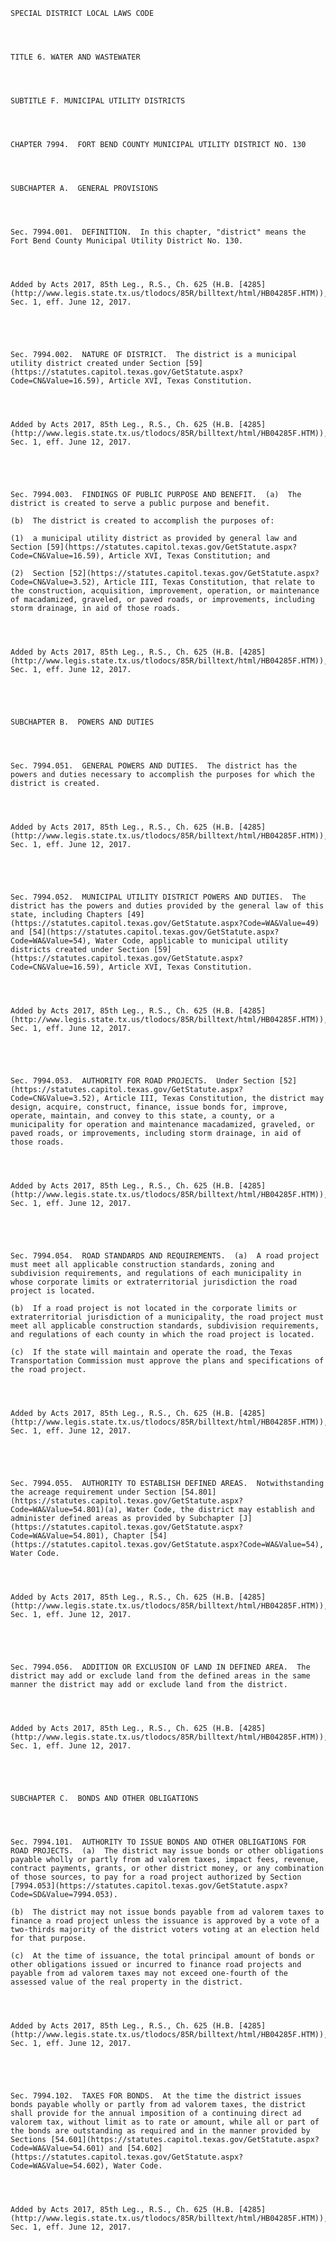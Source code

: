 ﻿
    
    
    	
    					
    
    
    SPECIAL DISTRICT LOCAL LAWS CODE
    
      
    
    
    TITLE 6. WATER AND WASTEWATER
    
      
    
    
    SUBTITLE F. MUNICIPAL UTILITY DISTRICTS
    
      
    
    
    CHAPTER 7994.  FORT BEND COUNTY MUNICIPAL UTILITY DISTRICT NO. 130
    
      
    
    
    SUBCHAPTER A.  GENERAL PROVISIONS
    
      
    
    
    Sec. 7994.001.  DEFINITION.  In this chapter, "district" means the Fort Bend County Municipal Utility District No. 130.
    
    
    
    
    Added by Acts 2017, 85th Leg., R.S., Ch. 625 (H.B. [4285](http://www.legis.state.tx.us/tlodocs/85R/billtext/html/HB04285F.HTM)), Sec. 1, eff. June 12, 2017.
    
    
    
    
    
    Sec. 7994.002.  NATURE OF DISTRICT.  The district is a municipal utility district created under Section [59](https://statutes.capitol.texas.gov/GetStatute.aspx?Code=CN&Value=16.59), Article XVI, Texas Constitution.
    
    
    
    
    Added by Acts 2017, 85th Leg., R.S., Ch. 625 (H.B. [4285](http://www.legis.state.tx.us/tlodocs/85R/billtext/html/HB04285F.HTM)), Sec. 1, eff. June 12, 2017.
    
    
    
    
    
    Sec. 7994.003.  FINDINGS OF PUBLIC PURPOSE AND BENEFIT.  (a)  The district is created to serve a public purpose and benefit.
    
    (b)  The district is created to accomplish the purposes of:
    
    (1)  a municipal utility district as provided by general law and Section [59](https://statutes.capitol.texas.gov/GetStatute.aspx?Code=CN&Value=16.59), Article XVI, Texas Constitution; and
    
    (2)  Section [52](https://statutes.capitol.texas.gov/GetStatute.aspx?Code=CN&Value=3.52), Article III, Texas Constitution, that relate to the construction, acquisition, improvement, operation, or maintenance of macadamized, graveled, or paved roads, or improvements, including storm drainage, in aid of those roads.
    
    
    
    
    Added by Acts 2017, 85th Leg., R.S., Ch. 625 (H.B. [4285](http://www.legis.state.tx.us/tlodocs/85R/billtext/html/HB04285F.HTM)), Sec. 1, eff. June 12, 2017.
    
    
    
    
    
    SUBCHAPTER B.  POWERS AND DUTIES
    
      
    
    
    Sec. 7994.051.  GENERAL POWERS AND DUTIES.  The district has the powers and duties necessary to accomplish the purposes for which the district is created.
    
    
    
    
    Added by Acts 2017, 85th Leg., R.S., Ch. 625 (H.B. [4285](http://www.legis.state.tx.us/tlodocs/85R/billtext/html/HB04285F.HTM)), Sec. 1, eff. June 12, 2017.
    
    
    
    
    
    Sec. 7994.052.  MUNICIPAL UTILITY DISTRICT POWERS AND DUTIES.  The district has the powers and duties provided by the general law of this state, including Chapters [49](https://statutes.capitol.texas.gov/GetStatute.aspx?Code=WA&Value=49) and [54](https://statutes.capitol.texas.gov/GetStatute.aspx?Code=WA&Value=54), Water Code, applicable to municipal utility districts created under Section [59](https://statutes.capitol.texas.gov/GetStatute.aspx?Code=CN&Value=16.59), Article XVI, Texas Constitution.
    
    
    
    
    Added by Acts 2017, 85th Leg., R.S., Ch. 625 (H.B. [4285](http://www.legis.state.tx.us/tlodocs/85R/billtext/html/HB04285F.HTM)), Sec. 1, eff. June 12, 2017.
    
    
    
    
    
    Sec. 7994.053.  AUTHORITY FOR ROAD PROJECTS.  Under Section [52](https://statutes.capitol.texas.gov/GetStatute.aspx?Code=CN&Value=3.52), Article III, Texas Constitution, the district may design, acquire, construct, finance, issue bonds for, improve, operate, maintain, and convey to this state, a county, or a municipality for operation and maintenance macadamized, graveled, or paved roads, or improvements, including storm drainage, in aid of those roads.
    
    
    
    
    Added by Acts 2017, 85th Leg., R.S., Ch. 625 (H.B. [4285](http://www.legis.state.tx.us/tlodocs/85R/billtext/html/HB04285F.HTM)), Sec. 1, eff. June 12, 2017.
    
    
    
    
    
    Sec. 7994.054.  ROAD STANDARDS AND REQUIREMENTS.  (a)  A road project must meet all applicable construction standards, zoning and subdivision requirements, and regulations of each municipality in whose corporate limits or extraterritorial jurisdiction the road project is located.
    
    (b)  If a road project is not located in the corporate limits or extraterritorial jurisdiction of a municipality, the road project must meet all applicable construction standards, subdivision requirements, and regulations of each county in which the road project is located.
    
    (c)  If the state will maintain and operate the road, the Texas Transportation Commission must approve the plans and specifications of the road project.
    
    
    
    
    Added by Acts 2017, 85th Leg., R.S., Ch. 625 (H.B. [4285](http://www.legis.state.tx.us/tlodocs/85R/billtext/html/HB04285F.HTM)), Sec. 1, eff. June 12, 2017.
    
    
    
    
    
    Sec. 7994.055.  AUTHORITY TO ESTABLISH DEFINED AREAS.  Notwithstanding the acreage requirement under Section [54.801](https://statutes.capitol.texas.gov/GetStatute.aspx?Code=WA&Value=54.801)(a), Water Code, the district may establish and administer defined areas as provided by Subchapter [J](https://statutes.capitol.texas.gov/GetStatute.aspx?Code=WA&Value=54.801), Chapter [54](https://statutes.capitol.texas.gov/GetStatute.aspx?Code=WA&Value=54), Water Code.
    
    
    
    
    Added by Acts 2017, 85th Leg., R.S., Ch. 625 (H.B. [4285](http://www.legis.state.tx.us/tlodocs/85R/billtext/html/HB04285F.HTM)), Sec. 1, eff. June 12, 2017.
    
    
    
    
    
    Sec. 7994.056.  ADDITION OR EXCLUSION OF LAND IN DEFINED AREA.  The district may add or exclude land from the defined areas in the same manner the district may add or exclude land from the district.
    
    
    
    
    Added by Acts 2017, 85th Leg., R.S., Ch. 625 (H.B. [4285](http://www.legis.state.tx.us/tlodocs/85R/billtext/html/HB04285F.HTM)), Sec. 1, eff. June 12, 2017.
    
    
    
    
    
    SUBCHAPTER C.  BONDS AND OTHER OBLIGATIONS
    
      
    
    
    Sec. 7994.101.  AUTHORITY TO ISSUE BONDS AND OTHER OBLIGATIONS FOR ROAD PROJECTS.  (a)  The district may issue bonds or other obligations payable wholly or partly from ad valorem taxes, impact fees, revenue, contract payments, grants, or other district money, or any combination of those sources, to pay for a road project authorized by Section [7994.053](https://statutes.capitol.texas.gov/GetStatute.aspx?Code=SD&Value=7994.053).
    
    (b)  The district may not issue bonds payable from ad valorem taxes to finance a road project unless the issuance is approved by a vote of a two-thirds majority of the district voters voting at an election held for that purpose.
    
    (c)  At the time of issuance, the total principal amount of bonds or other obligations issued or incurred to finance road projects and payable from ad valorem taxes may not exceed one-fourth of the assessed value of the real property in the district.
    
    
    
    
    Added by Acts 2017, 85th Leg., R.S., Ch. 625 (H.B. [4285](http://www.legis.state.tx.us/tlodocs/85R/billtext/html/HB04285F.HTM)), Sec. 1, eff. June 12, 2017.
    
    
    
    
    
    Sec. 7994.102.  TAXES FOR BONDS.  At the time the district issues bonds payable wholly or partly from ad valorem taxes, the district shall provide for the annual imposition of a continuing direct ad valorem tax, without limit as to rate or amount, while all or part of the bonds are outstanding as required and in the manner provided by Sections [54.601](https://statutes.capitol.texas.gov/GetStatute.aspx?Code=WA&Value=54.601) and [54.602](https://statutes.capitol.texas.gov/GetStatute.aspx?Code=WA&Value=54.602), Water Code.
    
    
    
    
    Added by Acts 2017, 85th Leg., R.S., Ch. 625 (H.B. [4285](http://www.legis.state.tx.us/tlodocs/85R/billtext/html/HB04285F.HTM)), Sec. 1, eff. June 12, 2017.
    
    
    
    
    				
